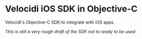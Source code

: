 # Velocidi iOS SDK in Objective-C 

Velocidi's Objective-C SDK to integrate with iOS apps.

_This is still a very rough draft of the SDK not to ready to be used_
